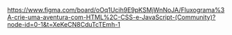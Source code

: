 https://www.figma.com/board/oOq1Ucih9E9pKSMjWnNoJA/Fluxograma%3A-crie-uma-aventura-com-HTML%2C-CSS-e-JavaScript-(Community)?node-id=0-1&t=XeKeCN8CduTcTEmh-1
